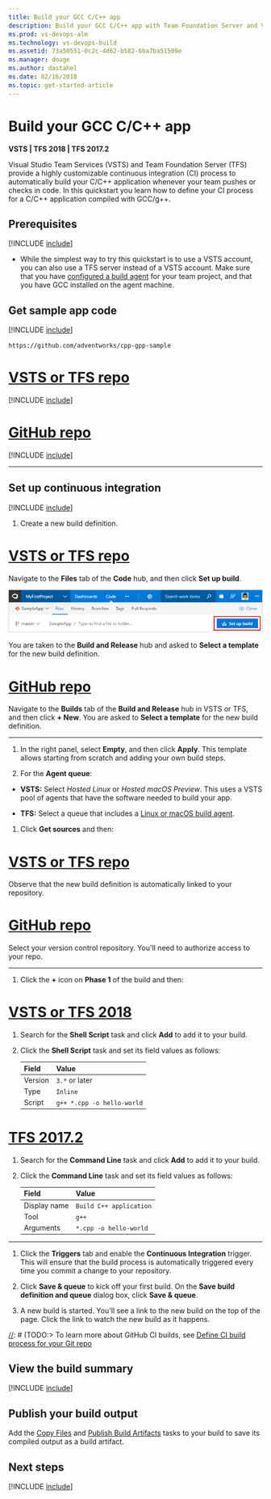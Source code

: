```yaml
---
title: Build your GCC C/C++ app
description: Build your GCC C/C++ app with Team Foundation Server and VSTS
ms.prod: vs-devops-alm
ms.technology: vs-devops-build
ms.assetid: 73a50551-0c2c-4d62-b582-6ba7ba51509e
ms.manager: douge
ms.author: dastahel
ms.date: 02/16/2018
ms.topic: get-started-article
---
```


# Build your GCC C/C++ app

**VSTS | TFS 2018 | TFS 2017.2**

Visual Studio Team Services (VSTS) and Team Foundation Server (TFS) provide a highly customizable continuous integration (CI) process to automatically build your C/C++ application whenever your team pushes or checks in code. In this quickstart you learn how to define your CI process for a C/C++ application compiled with GCC/g++.

## Prerequisites

[!INCLUDE [include](../../_shared/ci-cd-prerequisites-vsts.md)]

* While the simplest way to try this quickstart is to use a VSTS account, you can also use a TFS server instead of a VSTS account. Make sure that you have [configured a build agent](../../concepts/agents/agents.md) for your team project, and that you have GCC installed on the agent machine.

## Get sample app code

[!INCLUDE [include](../_shared/get-sample-code-intro.md)]

```
https://github.com/adventworks/cpp-gpp-sample
```

# [VSTS or TFS repo](#tab/vsts)

[!INCLUDE [include](../_shared/get-sample-code-vsts-tfs-2017-update-2.md)]

# [GitHub repo](#tab/github)

[!INCLUDE [include](../_shared/get-sample-code-github.md)]

---

## Set up continuous integration

[!INCLUDE [include](../../_shared/ci-quickstart-intro.md)]

[//]: # (TODO: Restore use of includes when we get support for using them in a list.)

1. Create a new build definition.

 # [VSTS or TFS repo](#tab/vsts)

 Navigate to the **Files** tab of the **Code** hub, and then click **Set up build**.

 ![Screenshot showing button to set up build for a repository](../_shared/_img/set-up-first-build-from-code-hub.png)

 You are taken to the **Build and Release** hub and asked to **Select a template** for the new build definition.

 # [GitHub repo](#tab/github)

 Navigate to the **Builds** tab of the **Build and Release** hub in VSTS or TFS, and then click **+ New**. You are asked to **Select a template** for the new build definition.

 ---

1. In the right panel, select **Empty**, and then click **Apply**. This template allows starting from scratch and adding your own build steps.

1. For the **Agent queue**:

 * **VSTS:** Select _Hosted Linux_ or _Hosted macOS Preview_. This uses a VSTS pool of agents that have the software needed to build your app.

 * **TFS:** Select a queue that includes a [Linux or macOS build agent](../../concepts/agents/agents.md).

1. Click **Get sources** and then:

 # [VSTS or TFS repo](#tab/vsts)

 Observe that the new build definition is automatically linked to your repository.

 # [GitHub repo](#tab/github)

 Select your version control repository. You'll need to authorize access to your repo.

 ---

1. Click the **+** icon on **Phase 1** of the build and then:

 # [VSTS or TFS 2018](#tab/vsts-task)

  1. Search for the **Shell Script** task and click **Add** to add it to your build.

  1. Click the **Shell Script** task and set its field values as follows:

      Field   | Value
      ------- | -----
      Version | `3.*` or later
      Type    | `Inline`
      Script  | `g++ *.cpp -o hello-world`

 # [TFS 2017.2](#tab/tfs2017-task)

  1. Search for the **Command Line** task and click **Add** to add it to your build.

  1. Click the **Command Line** task and set its field values as follows:

      Field        | Value
      ------------ | -----
      Display name | `Build C++ application`
      Tool         | `g++`
      Arguments    | `*.cpp -o hello-world`

 ---

1. Click the **Triggers** tab and enable the **Continuous Integration** trigger. This will ensure that the build process is automatically triggered every time you commit a change to your repository.

1. Click **Save & queue** to kick off your first build. On the **Save build definition and queue** dialog box, click **Save & queue**.

1. A new build is started. You'll see a link to the new build on the top of the page. Click the link to watch the new build as it happens.

[//]: # (TODO:> [!TIP])
[//]: # (TODO:> To learn more about GitHub CI builds, see [Define CI build process for your Git repo](#)

## View the build summary

[!INCLUDE [include](../_shared/view-build-summary.md)]

## Publish your build output

Add the [Copy Files](../../tasks/utility/copy-files.md) and [Publish Build Artifacts](../../tasks/utility/publish-build-artifacts.md) tasks to your build to save its compiled output as a build artifact.

## Next steps

[!INCLUDE [include](../_shared/ci-web-app-next-steps.md)]
